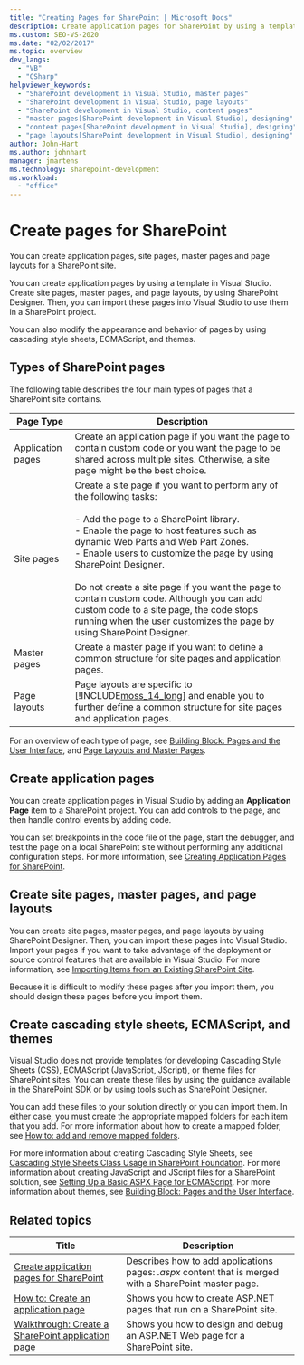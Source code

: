 ```yaml
---
title: "Creating Pages for SharePoint | Microsoft Docs"
description: Create application pages for SharePoint by using a template in Visual Studio. Create site pages, master pages, and page layouts by using SharePoint Designer.
ms.custom: SEO-VS-2020
ms.date: "02/02/2017"
ms.topic: overview
dev_langs:
  - "VB"
  - "CSharp"
helpviewer_keywords:
  - "SharePoint development in Visual Studio, master pages"
  - "SharePoint development in Visual Studio, page layouts"
  - "SharePoint development in Visual Studio, content pages"
  - "master pages[SharePoint development in Visual Studio], designing"
  - "content pages[SharePoint development in Visual Studio], designing"
  - "page layouts[SharePoint development in Visual Studio], designing"
author: John-Hart
ms.author: johnhart
manager: jmartens
ms.technology: sharepoint-development
ms.workload:
  - "office"
---
```

# Create pages for SharePoint
  You can create application pages, site pages, master pages and page layouts for a SharePoint site.

 You can create application pages by using a template in Visual Studio. Create site pages, master pages, and page layouts, by using SharePoint Designer. Then, you can import these pages into Visual Studio to use them in a SharePoint project.

 You can also modify the appearance and behavior of pages by using cascading style sheets, ECMAScript, and themes.

## Types of SharePoint pages
 The following table describes the four main types of pages that a SharePoint site contains.

|Page Type|Description|
|---------------|-----------------|
|Application pages|Create an application page if you want the page to contain custom code or you want the page to be shared across multiple sites. Otherwise, a site page might be the best choice.|
|Site pages|Create a site page if you want to perform any of the following tasks:<br /><br /> -   Add the page to a SharePoint library.<br />-   Enable the page to host features such as dynamic Web Parts and Web Part Zones.<br />-   Enable users to customize the page by using SharePoint Designer.<br /><br /> Do not create a site page if you want the page to contain custom code. Although you can add custom code to a site page, the code stops running when the user customizes the page by using SharePoint Designer.|
|Master pages|Create a master page if you want to define a common structure for site pages and application pages.|
|Page layouts|Page layouts are specific to [!INCLUDE[moss_14_long](../sharepoint/includes/moss-14-long-md.md)] and enable you to further define a common structure for site pages and application pages.|

 For an overview of each type of page, see [Building Block: Pages and the User Interface](/previous-versions/office/developer/sharepoint-2010/ee539040(v=office.14)), and [Page Layouts and Master Pages](/previous-versions/office/developer/sharepoint-2010/ms543497(v=office.14)).

## Create application pages
 You can create application pages in Visual Studio by adding an **Application Page** item to a SharePoint project. You can add controls to the page, and then handle control events by adding code.

 You can set breakpoints in the code file of the page, start the debugger, and test the page on a local SharePoint site without performing any additional configuration steps. For more information, see [Creating Application Pages for SharePoint](../sharepoint/creating-application-pages-for-sharepoint.md).

## Create site pages, master pages, and page layouts
 You can create site pages, master pages, and page layouts by using SharePoint Designer. Then, you can import these pages into Visual Studio. Import your pages if you want to take advantage of the deployment or source control features that are available in Visual Studio. For more information, see [Importing Items from an Existing SharePoint Site](../sharepoint/importing-items-from-an-existing-sharepoint-site.md).

 Because it is difficult to modify these pages after you import them, you should design these pages before you import them.

## Create cascading style sheets, ECMAScript, and themes
 Visual Studio does not provide templates for developing Cascading Style Sheets (CSS), ECMAScript (JavaScript, JScript), or theme files for SharePoint sites. You can create these files by using the guidance available in the SharePoint SDK or by using tools such as SharePoint Designer.

 You can add these files to your solution directly or you can import them. In either case, you must create the appropriate mapped folders for each item that you add. For more information about how to create a mapped folder, see [How to: add and remove mapped folders](../sharepoint/how-to-add-and-remove-mapped-folders.md).

 For more information about creating Cascading Style Sheets, see [Cascading Style Sheets Class Usage in SharePoint Foundation](/previous-versions/office/developer/sharepoint-2010/ms438349(v=office.14)). For more information about creating JavaScript and JScript files for a SharePoint solution, see [Setting Up a Basic ASPX Page for ECMAScript](/previous-versions/office/developer/sharepoint-2010/ee535709(v=office.14)). For more information about themes, see [Building Block: Pages and the User Interface](/previous-versions/office/developer/sharepoint-2010/ee539040(v=office.14)).

## Related topics

|Title|Description|
|-----------|-----------------|
|[Create application pages for SharePoint](../sharepoint/creating-application-pages-for-sharepoint.md)|Describes how to add applications pages: *.aspx* content that is merged with a SharePoint master page.|
|[How to: Create an application page](../sharepoint/how-to-create-an-application-page.md)|Shows you how to create ASP.NET pages that run on a SharePoint site.|
|[Walkthrough: Create a SharePoint application page](../sharepoint/walkthrough-creating-a-sharepoint-application-page.md)|Shows you how to design and debug an ASP.NET Web page for a SharePoint site.|

